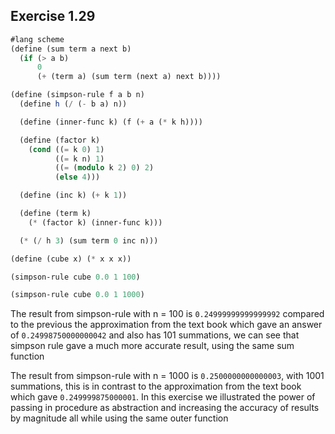 ## Exercise 1.29

```scheme
#lang scheme
(define (sum term a next b)
  (if (> a b)
      0
      (+ (term a) (sum term (next a) next b))))

(define (simpson-rule f a b n)
  (define h (/ (- b a) n))

  (define (inner-func k) (f (+ a (* k h))))

  (define (factor k)
    (cond ((= k 0) 1)
          ((= k n) 1)
          ((= (modulo k 2) 0) 2)
          (else 4)))

  (define (inc k) (+ k 1))

  (define (term k)
    (* (factor k) (inner-func k)))

  (* (/ h 3) (sum term 0 inc n)))

(define (cube x) (* x x x))

(simpson-rule cube 0.0 1 100)

(simpson-rule cube 0.0 1 1000)
```

The result from simpson-rule with n = 100 is `0.24999999999999992`
compared to the previous the approximation from the text book which gave an answer of `0.24998750000000042` and also has 101 summations, we can see that simpson rule gave a much more accurate result, using the same sum function

The result from simpson-rule with n = 1000 is `0.2500000000000003`, with 1001 summations, this is in contrast to the approximation from the text book which gave `0.249999875000001`. In this exercise we illustrated the power of passing in procedure as abstraction and increasing the accuracy of results by magnitude all while using the same outer function